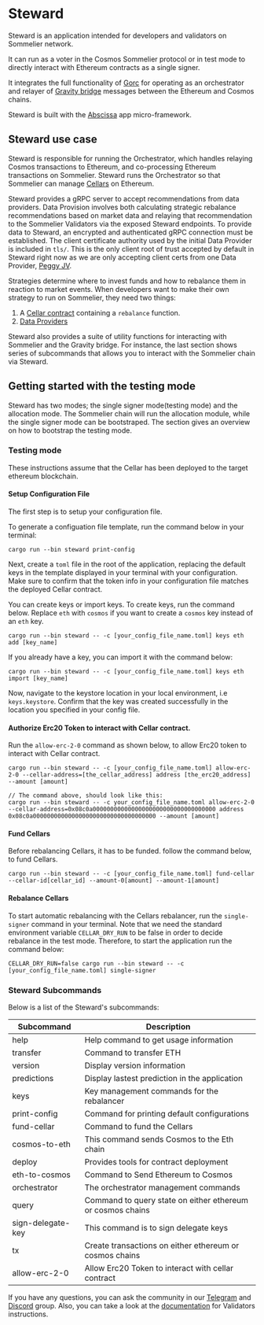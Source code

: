 # Steward

Steward is an application intended for developers and validators on Sommelier network.

It can run as a voter in the Cosmos Sommelier protocol or in test mode to directly interact with Ethereum contracts as a single signer.

It integrates the full functionality of [Gorc](https://github.com/PeggyJV/gravity-bridge/tree/main/orchestrator/gorc) for operating as an orchestrator and relayer of [Gravity bridge](https://github.com/PeggyJV/gravity-bridge) messages between the Ethereum and Cosmos chains.

Steward is built with the [Abscissa](https://github.com/iqlusioninc/abscissa) app micro-framework.

## Steward use case

Steward is responsible for running the Orchestrator, which handles relaying Cosmos transactions to Ethereum, and co-processing Ethereum transactions on Sommelier. Steward runs the Orchestrator so that Sommelier can manage [Cellars](steward/src/cellars) on Ethereum.

Steward provides a gRPC server to accept recommendations from data providers. Data Provision involves both calculating strategic rebalance recommendations based on market data and relaying that recommendation to the Sommelier Validators via the exposed Steward endpoints. To provide data to Steward, an encrypted and authenticated gRPC connection must be established. The client certificate authority used by the initial Data Provider is included in `tls/`. This is the only client root of trust accepted by default in Steward right now as we are only accepting client certs from one Data Provider, [Peggy JV](https://peggy.cool/).

Strategies determine where to invest funds and how to rebalance them in reaction to market events. When developers want to make their own strategy to run on Sommelier, they need two things:

1. A [Cellar contract](docs/Cellarsetup_instructions) containing a `rebalance` function.
2. [Data Providers](docs/data_providers)

Steward also provides a suite of utility functions for interacting with Sommelier and the Gravity bridge. For instance, the last section shows series of subcommands that allows you to interact with the Sommelier chain via Steward.

## Getting started with the testing mode

Steward has two modes; the single signer mode(testing mode) and the allocation mode. The Sommelier chain will run the allocation module, while the single signer mode can be bootstraped. The section gives an overview on how to bootstrap the testing mode.

### Testing mode

These instructions assume that the Cellar has been deployed to the target ethereum blockchain.

#### Setup Configuration File

The first step is to setup your configuration file.

To generate a configuation file template, run the command below in your terminal:

```
cargo run --bin steward print-config
```

Next, create a `toml` file in the root of the application, replacing the default keys in the template displayed in your terminal with your configuration. Make sure to confirm that the token info in your configuration file matches the deployed Cellar contract.

You can create keys or import keys. To create keys, run the command below. Replace `eth` with `cosmos` if you want to create a `cosmos` key instead of an `eth` key.

```
cargo run --bin steward -- -c [your_config_file_name.toml] keys eth add [key_name]
```

If you already have a key, you can import it with the command below:

```
cargo run --bin steward -- -c [your_config_file_name.toml] keys eth import [key_name]
```

Now, navigate to the keystore location in your local environment, i.e `keys.keystore`. Confirm that the key was created successfully in the location you specified in your config file.

#### Authorize Erc20 Token to interact with Cellar contract.

Run the `allow-erc-2-0` command as shown below, to allow Erc20 token to interact with Cellar contract.

```
cargo run --bin steward -- -c [your_config_file_name.toml] allow-erc-2-0 --cellar-address=[the_cellar_address] address [the_erc20_address] --amount [amount]

// The command above, should look like this:
cargo run --bin steward -- -c your_config_file_name.toml allow-erc-2-0 --cellar-address=0x08c0a00000000000000000000000000000000000 address 0x08c0a00000000000000000000000000000000000 --amount [amount]
```

#### Fund Cellars

Before rebalancing Cellars, it has to be funded. follow the command below, to fund Cellars.

```
cargo run --bin steward -- -c [your_config_file_name.toml] fund-cellar --cellar-id[cellar_id] --amount-0[amount] --amount-1[amount]
```

#### Rebalance Cellars

To start automatic rebalancing with the Cellars rebalancer, run the `single-signer` command in your terminal. Note that we need the standard environment variable `CELLAR_DRY_RUN` to be false in order to decide rebalance in the test mode. Therefore, to start the application run the command below:

```
CELLAR_DRY_RUN=false cargo run --bin steward -- -c [your_config_file_name.toml] single-signer
```

### Steward Subcommands

Below is a list of the Steward's subcommands:

| Subcommand        | Description                                                |
| ----------------- | ---------------------------------------------------------- |
| help              | Help command to get usage information                      |
| transfer          | Command to transfer ETH                                    |
| version           | Display version information                                |
| predictions       | Display lastest prediction in the application              |
| keys              | Key management commands for the rebalancer                 |
| print-config      | Command for printing default configurations                |
| fund-cellar       | Command to fund the Cellars                                |
| cosmos-to-eth     | This command sends Cosmos to the Eth chain                 |
| deploy            | Provides tools for contract deployment                     |
| eth-to-cosmos     | Command to Send Ethereum to Cosmos                         |
| orchestrator      | The orchestrator management commands                       |
| query             | Command to query state on either ethereum or cosmos chains |
| sign-delegate-key | This command is to sign delegate keys                      |
| tx                | Create transactions on either ethereum or cosmos chains    |
| allow-erc-2-0     | Allow Erc20 Token to interact with cellar contract         |

If you have any questions, you can ask the community in our [Telegram](https://t.me/getsomm) and [Discord](https://discord.com/invite/ZcAYgSBxvY) group. Also, you can take a look at the [documentation](docs/validators_instructions) for Validators instructions.
